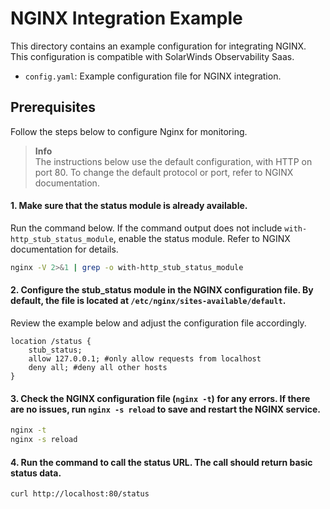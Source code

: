 # NGINX Integration Example

This directory contains an example configuration for integrating NGINX. This configuration is compatible with SolarWinds Observability Saas.

- `config.yaml`: Example configuration file for NGINX integration.

## Prerequisites

Follow the steps below to configure Nginx for monitoring.

> **Info**  
> The instructions below use the default configuration, with HTTP on port 80. To change the default protocol or port, refer to NGINX documentation.

#### 1. Make sure that the status module is already available.

Run the command below. If the command output does not include `with-http_stub_status_module`, enable the status module. Refer to NGINX documentation for details.

```sh
nginx -V 2>&1 | grep -o with-http_stub_status_module
```

#### 2. Configure the stub_status module in the NGINX configuration file. By default, the file is located at `/etc/nginx/sites-available/default`.

Review the example below and adjust the configuration file accordingly.

```nginx
location /status {
    stub_status;
    allow 127.0.0.1; #only allow requests from localhost
    deny all; #deny all other hosts
}
```

#### 3. Check the NGINX configuration file (`nginx -t`) for any errors. If there are no issues, run `nginx -s reload` to save and restart the NGINX service.

```sh
nginx -t
nginx -s reload
```

#### 4. Run the command to call the status URL. The call should return basic status data.

```sh
curl http://localhost:80/status
```

